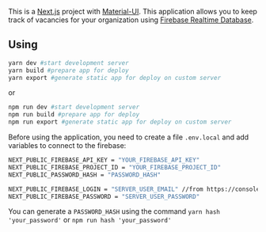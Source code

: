 This is a [Next.js](https://nextjs.org/) project with [Material-UI](https://material-ui.com/).
This application allows you to keep track of vacancies for your organization using [Firebase Realtime Database](https://firebase.google.com/docs/database).

## Using

```bash
yarn dev #start development server
yarn build #prepare app for deploy
yarn export #generate static app for deploy on custom server
```

or

```bash
npm run dev #start development server
npm run build #prepare app for deploy
npm run export #generate static app for deploy on custom server
```

Before using the application, you need to create a file `.env.local` and add variables to connect to the firebase:

```bash
NEXT_PUBLIC_FIREBASE_API_KEY = "YOUR_FIREBASE_API_KEY"
NEXT_PUBLIC_FIREBASE_PROJECT_ID = "YOUR_FIREBASE_PROJECT_ID"
NEXT_PUBLIC_PASSWORD_HASH = "PASSWORD_HASH"

NEXT_PUBLIC_FIREBASE_LOGIN = "SERVER_USER_EMAIL" //from https://console.firebase.google.com/u/1/project/*NEXT_PUBLIC_FIREBASE_PROJECT_ID*/authentication/users
NEXT_PUBLIC_FIREBASE_PASSWORD = "SERVER_USER_PASSWORD"
```

You can generate a `PASSWORD_HASH` using the command `yarn hash 'your_password'` or `npm run hash 'your_password'`
